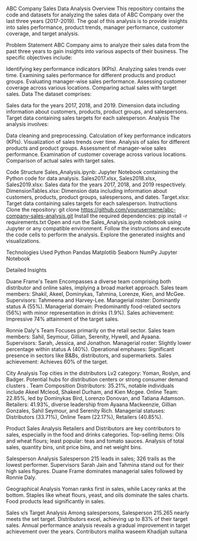 ABC Company Sales Data Analysis
Overview
This repository contains the code and datasets for analyzing the sales data of ABC Company over the last three years (2017-2019). The goal of this analysis is to provide insights into sales performance, product trends, manager performance, customer coverage, and target analysis.

Problem Statement
ABC Company aims to analyze their sales data from the past three years to gain insights into various aspects of their business. The specific objectives include:

Identifying key performance indicators (KPIs).
Analyzing sales trends over time.
Examining sales performance for different products and product groups.
Evaluating manager-wise sales performance.
Assessing customer coverage across various locations.
Comparing actual sales with target sales.
Data
The dataset comprises:

Sales data for the years 2017, 2018, and 2019.
Dimension data including information about customers, products, product groups, and salespersons.
Target data containing sales targets for each salesperson.
Analysis
The analysis involves:

Data cleaning and preprocessing.
Calculation of key performance indicators (KPIs).
Visualization of sales trends over time.
Analysis of sales for different products and product groups.
Assessment of manager-wise sales performance.
Examination of customer coverage across various locations.
Comparison of actual sales with target sales.

Code Structure
Sales_Analysis.ipynb: Jupyter Notebook containing the Python code for data analysis.
Sales2017.xlsx, Sales2018.xlsx, Sales2019.xlsx: Sales data for the years 2017, 2018, and 2019 respectively.
DimensionTables.xlsx: Dimension data including information about customers, products, product groups, salespersons, and dates.
Target.xlsx: Target data containing sales targets for each salesperson.
Instructions
Clone the repository: git clone https://github.com/yourusername/abc-company-sales-analysis.git
Install the required dependencies: pip install -r requirements.txt
Open and run the Sales_Analysis.ipynb notebook using Jupyter or any compatible environment.
Follow the instructions and execute the code cells to perform the analysis.
Explore the generated insights and visualizations.

Technologies Used
Python
Pandas
Matplotlib
Seaborn
NumPy
Jupyter Notebook

Detailed Insights

Duane Frame's Team
Encompasses a diverse team comprising both distributor and online sales, implying a broad market approach.
Sales team members: Shakil, Akeel, Dominykas, Tahmina, Lorenze, Kien, and McGee.
Supervisors: Tahmeena and Harvey-Lee.
Managerial roster: Dominantly status A (55%).
Managerial domain: Predominantly food-related sectors (56%) with minor representation in drinks (1.9%).
Sales achievement: Impressive 74% attainment of the target sales.

Ronnie Daly's Team
Focuses primarily on the retail sector.
Sales team members: Sahil, Seymour, Gillian, Serenity, Hywell, and Ayaana.
Supervisors: Sarah, Jessica, and Jonathon.
Managerial roster: Slightly lower percentage within status A (40%).
Operational emphases: Significant presence in sectors like B&Bs, distributors, and supermarkets.
Sales achievement: Achieves 60% of the target.

City Analysis
Top cities in the distributors Lv2 category: Yoman, Roslyn, and Badger.
Potential hubs for distribution centers or strong consumer demand clusters
.
Team Composition
Distributors: 35.21%, notable individuals include Akeel Mcleod, Shakeel Durham, and Kien Mcgee.
Online Team: 22.85%, led by Dominykas Bird, Lorenzo Donovan, and Tatiana Adamson.
Retailers: 41.93%, diverse leadership from Ayaana Mackeenzie, Gillian Gonzales, Sahil Seymour, and Serenity Rich.
Managerial statuses: Distributors (33.71%), Online Team (22.17%), Retailers (40.85%).

Product Sales Analysis
Retailers and Distributors are key contributors to sales, especially in the food and drinks categories.
Top-selling items: Oils and wheat flours; least popular: teas and tomato sauces.
Analysis of total sales, quantity bins, unit price bins, and net weight bins.

Salesperson Analysis
Salesperson 215 leads in sales; 326 trails as the lowest performer.
Supervisors Sarah Jain and Tahmina stand out for their high sales figures.
Duane Frame dominates managerial sales followed by Ronnie Daly.

Geographical Analysis
Yoman ranks first in sales, while Lacey ranks at the bottom.
Staples like wheat flours, yeast, and oils dominate the sales charts.
Food products lead significantly in sales.

Sales v/s Target Analysis
Among salespersons, Salesperson 215.265 nearly meets the set target.
Distributors excel, achieving up to 83% of their target sales.
Annual performance analysis reveals a gradual improvement in target achievement over the years.
Contributors
maliha waseem
Khadijah sultana
